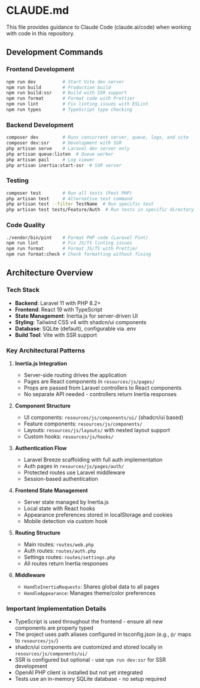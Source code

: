 # CLAUDE.md

This file provides guidance to Claude Code (claude.ai/code) when working with code in this repository.

## Development Commands

### Frontend Development
```bash
npm run dev          # Start Vite dev server
npm run build        # Production build
npm run build:ssr    # Build with SSR support
npm run format       # Format code with Prettier
npm run lint         # Fix linting issues with ESLint
npm run types        # TypeScript type checking
```

### Backend Development
```bash
composer dev         # Runs concurrent server, queue, logs, and vite
composer dev:ssr     # Development with SSR
php artisan serve    # Laravel dev server only
php artisan queue:listen  # Queue worker
php artisan pail     # Log viewer
php artisan inertia:start-ssr  # SSR server
```

### Testing
```bash
composer test        # Run all tests (Pest PHP)
php artisan test     # Alternative test command
php artisan test --filter TestName  # Run specific test
php artisan test tests/Feature/Auth  # Run tests in specific directory
```

### Code Quality
```bash
./vendor/bin/pint    # Format PHP code (Laravel Pint)
npm run lint         # Fix JS/TS linting issues
npm run format       # Format JS/TS with Prettier
npm run format:check # Check formatting without fixing
```

## Architecture Overview

### Tech Stack
- **Backend**: Laravel 11 with PHP 8.2+
- **Frontend**: React 19 with TypeScript
- **State Management**: Inertia.js for server-driven UI
- **Styling**: Tailwind CSS v4 with shadcn/ui components
- **Database**: SQLite (default), configurable via .env
- **Build Tool**: Vite with SSR support

### Key Architectural Patterns

1. **Inertia.js Integration**
   - Server-side routing drives the application
   - Pages are React components in `resources/js/pages/`
   - Props are passed from Laravel controllers to React components
   - No separate API needed - controllers return Inertia responses

2. **Component Structure**
   - UI components: `resources/js/components/ui/` (shadcn/ui based)
   - Feature components: `resources/js/components/` 
   - Layouts: `resources/js/layouts/` with nested layout support
   - Custom hooks: `resources/js/hooks/`

3. **Authentication Flow**
   - Laravel Breeze scaffolding with full auth implementation
   - Auth pages in `resources/js/pages/auth/`
   - Protected routes use Laravel middleware
   - Session-based authentication

4. **Frontend State Management**
   - Server state managed by Inertia.js
   - Local state with React hooks
   - Appearance preferences stored in localStorage and cookies
   - Mobile detection via custom hook

5. **Routing Structure**
   - Main routes: `routes/web.php`
   - Auth routes: `routes/auth.php` 
   - Settings routes: `routes/settings.php`
   - All routes return Inertia responses

6. **Middleware**
   - `HandleInertiaRequests`: Shares global data to all pages
   - `HandleAppearance`: Manages theme/color preferences

### Important Implementation Details

- TypeScript is used throughout the frontend - ensure all new components are properly typed
- The project uses path aliases configured in tsconfig.json (e.g., `@/` maps to `resources/js/`)
- shadcn/ui components are customized and stored locally in `resources/js/components/ui/`
- SSR is configured but optional - use `npm run dev:ssr` for SSR development
- OpenAI PHP client is installed but not yet integrated
- Tests use an in-memory SQLite database - no setup required